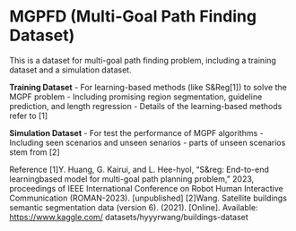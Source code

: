 # MGPFD (Multi-Goal Path Finding Dataset)
This is a dataset for multi-goal path finding problem, including a training dataset and a simulation dataset.


************Training Dataset************
    - For learning-based methods (like S&Reg[1]) to solve the MGPF problem
    - Including promising region segmentation, guideline prediction, and length regression
    - Details of the learning-based methods refer to [1]
    
    
    
************Simulation Dataset************
    - For test the performance of MGPF algorithms
    - Including seen scenarios and unseen senarios
    - parts of unseen scenarios stem from [2]
    
    
    
    
Reference 
[1]Y. Huang, G. Kairui, and L. Hee-hyol, “S&reg: End-to-end learningbased
model for multi-goal path planning problem,” 2023, proceedings
of IEEE International Conference on Robot Human Interactive Communication
(ROMAN-2023). [unpublished]
[2]Wang. Satellite buildings semantic segmentation data (version
6). (2021). [Online]. Available: https://www.kaggle.com/
datasets/hyyyrwang/buildings-dataset

